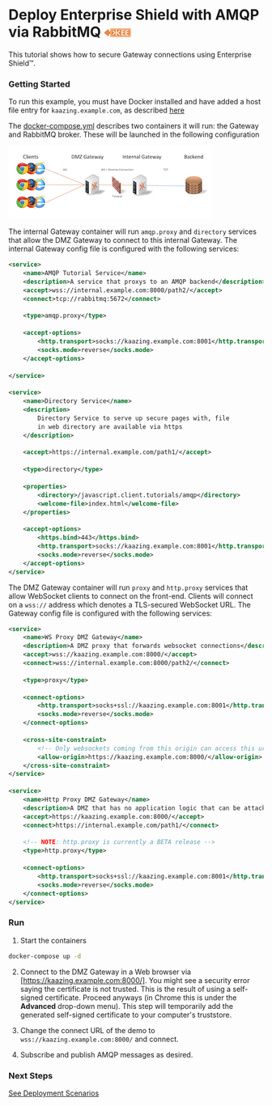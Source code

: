 # Deploy Enterprise Shield with AMQP via RabbitMQ ![Enterprise Edition](../../../enterprise-feature.png)

This tutorial shows how to secure Gateway connections using Enterprise Shield&trade;.

### Getting Started

To run this example, you must have Docker installed and have added a host file entry for `kaazing.example.com`, as described [here](../README.md)

The [docker-compose.yml](docker-compose.yml) describes two containers it will run: the Gateway and RabbitMQ broker.  These will be launched in the following configuration

![Enterprise Shield](../../enterprise-shield.png) 

The internal Gateway container will run `amqp.proxy` and `directory` services that allow the DMZ Gateway to connect to this internal Gateway. The internal Gateway config file is configured with the following services:

```xml
<service>
	<name>AMQP Tutorial Service</name>
	<description>A service that proxys to an AMQP backend</description>
	<accept>wss://internal.example.com:8000/path2/</accept>
	<connect>tcp://rabbitmq:5672</connect>

	<type>amqp.proxy</type>

	<accept-options>
		<http.transport>socks://kaazing.example.com:8001</http.transport>
		<socks.mode>reverse</socks.mode>
	</accept-options>

</service>

<service>
	<name>Directory Service</name>
	<description>
		Directory Service to serve up secure pages with, file
		in web directory are available via https
	</description>

	<accept>https://internal.example.com/path1/</accept>

	<type>directory</type>

	<properties>
		<directory>/javascript.client.tutorials/amqp</directory>
		<welcome-file>index.html</welcome-file>
	</properties>

	<accept-options>
		<https.bind>443</https.bind>
		<http.transport>socks://kaazing.example.com:8001</http.transport>
		<socks.mode>reverse</socks.mode> 
	</accept-options>
</service>
```

The DMZ Gateway container will run `proxy` and `http.proxy` services that allow WebSocket clients to connect on the front-end. Clients will connect on a `wss://` address which denotes a TLS-secured WebSocket URL. The Gateway config file is configured with the following services:

```xml
<service>
	<name>WS Proxy DMZ Gateway</name>
	<description>A DMZ proxy that forwards websocket connections</description>
	<accept>wss://kaazing.example.com:8000/</accept>
	<connect>wss://internal.example.com:8000/path2/</connect>

	<type>proxy</type>

	<connect-options>
		<http.transport>socks+ssl://kaazing.example.com:8001</http.transport>
		<socks.mode>reverse</socks.mode>
	</connect-options>
  
	<cross-site-constraint>
		<!-- Only websockets coming from this origin can access this url -->
		<allow-origin>https://kaazing.example.com:8000/</allow-origin>
	</cross-site-constraint>
</service>

<service>
	<name>Http Proxy DMZ Gateway</name>
	<description>A DMZ that has no application logic that can be attacked</description>
	<accept>https://kaazing.example.com:8000/</accept>
	<connect>https://internal.example.com/path1/</connect>

	<!-- NOTE: http.proxy is currently a BETA release -->
	<type>http.proxy</type>

	<connect-options>
		<http.transport>socks+ssl://kaazing.example.com:8001</http.transport>
		<socks.mode>reverse</socks.mode>
	</connect-options>
</service>
```

### Run

1. Start the containers
  ```bash
  docker-compose up -d
  ```

2. Connect to the DMZ Gateway in a Web browser via [https://kaazing.example.com:8000/].  You might see a security error saying the certificate is not trusted. This is the result of using a self-signed certificate. Proceed anyways (in Chrome this is under the **Advanced** drop-down menu). This step will temporarily add the generated self-signed certificate to your computer's truststore.

3. Change the connect URL of the demo to `wss://kaazing.example.com:8000/` and connect.

4.  Subscribe and publish AMQP messages as desired.

### Next Steps
  
[See Deployment Scenarios](../../README.md#deployment-scenarios)
